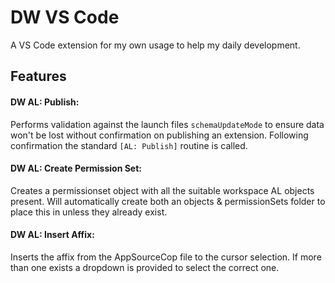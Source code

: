 # DW VS Code

A VS Code extension for my own usage to help my daily development.

## Features

#### DW AL: Publish:

Performs validation against the launch files `schemaUpdateMode` to ensure data won't be lost without confirmation on publishing an extension. Following confirmation the standard `[AL: Publish]` routine is called.

#### DW AL: Create Permission Set:

Creates a permissionset object with all the suitable workspace AL objects present. Will automatically create both an objects & permissionSets folder to place this in unless they already exist.

#### DW AL: Insert Affix:

Inserts the affix from the AppSourceCop file to the cursor selection. If more than one exists a dropdown is provided to select the correct one.
